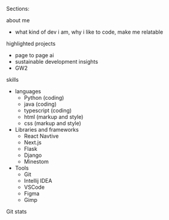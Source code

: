 Sections:

about me
- what kind of dev i am, why i like to code, make me relatable

highlighted projects
- page to page ai
- sustainable development insights
- GW2

skills
- languages
  - Python (coding)
  - java (coding)
  - typescript (coding)
  - html (markup and style)
  - css (markup and style)
- Libraries and frameworks
  - React Navtive
  - Next.js
  - Flask
  - Django
  - Minestom
 - Tools
   - Git
   - Intellij IDEA
   - VSCode
   - Figma
   - Gimp
  
Git stats
